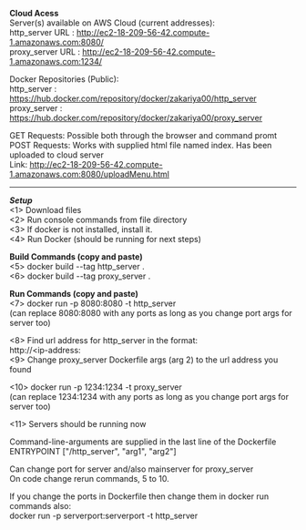   **Cloud Acess**  
  Server(s) available on AWS Cloud  (current addresses):  
  http_server URL  : http://ec2-18-209-56-42.compute-1.amazonaws.com:8080/  
  proxy_server URL : http://ec2-18-209-56-42.compute-1.amazonaws.com:1234/  
      
      
  Docker Repositories (Public):  
  http_server   : https://hub.docker.com/repository/docker/zakariya00/http_server  
  proxy_server  : https://hub.docker.com/repository/docker/zakariya00/proxy_server  
    
    
    
      
    
  GET Requests: Possible both through the browser and command promt  
  POST Requests: Works with supplied html file named index. Has been uploaded to cloud server    
  Link: http://ec2-18-209-56-42.compute-1.amazonaws.com:8080/uploadMenu.html  

 
    
  

------------------------------------------------------------------------
***Setup***  
<1> Download files  
<2> Run console commands from file directory  
<3> If docker is not installed, install it.  
<4> Run Docker (should be running for next steps)  
  
**Build Commands (copy and paste)**  
<5> docker build --tag http_server .  
<6> docker build --tag proxy_server .  

**Run Commands (copy and paste)**  
<7> docker run -p 8080:8080 -t http_server  
    (can replace 8080:8080 with any ports as long as you change port args for server too)  
    
<8> Find url address for http_server in the format:  
    http://<ip-address:<portnumber>    
<9> Change proxy_server Dockerfile args (arg 2) to the url address you found  
  
<10> docker run -p 1234:1234 -t proxy_server  
    (can replace 1234:1234 with any ports as long as you change port args for server too)  
  
<11> Servers should be running now  

Command-line-arguments are supplied in the last line of the Dockerfile  
ENTRYPOINT ["/http_server", "arg1", "arg2"]  

Can change port for server and/also mainserver for proxy_server  
On code change rerun commands, 5 to 10.  

If you change the ports in Dockerfile then change them in docker run commands also:  
docker run -p serverport:serverport -t http_server  
